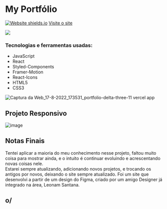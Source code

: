 # My Portfólio
[![Website shields.io](https://img.shields.io/website-up-down-green-red/http/shields.io.svg)](http://shields.io/)
<a target='_blank' href='https://portfolio-delta-three-11.vercel.app/?fbclid=IwAR1phkBrSsr5K7r6vtz6UcwRh1lxLRaeWBoBAd4xhAbyNqWWbVcwbW3cal8'>Visite o site<a/>

<a href="https://www.linkedin.com/in/mayk-gomes-11b86222b/"><img src="https://img.shields.io/badge/LinkedIn-0077B5?style=for-the-badge&logo=linkedin&logoColor=white"/><a/>
  

### Tecnologias e ferramentas usadas:
* JavaScript  
* React  
* Styled-Components  
* Framer-Motion  
* React-Icons  
* HTML5  
* CSS3 

![Captura da Web_17-8-2022_173531_portfolio-delta-three-11 vercel app](https://user-images.githubusercontent.com/77819811/185238133-a609b03d-c76c-4ee3-a4fd-c1b9fefa3dac.jpeg)

## Projeto Responsivo
![image](https://user-images.githubusercontent.com/77819811/184814701-1037fabf-9f77-4c9e-a0c2-b43d495b7e5f.png)

## Notas Finais

Tentei aplicar a maioria do meu conhecimento nesse projeto, faltou muito coisa para mostrar ainda,
e o intuito é continuar evoluindo e acrescentando novas coisas nele.  
Estarei sempre atualizando, adicionando novos projetos, e trocando os antigos por novos, deixando o site
sempre atualizado.
Foi um site que desenvolvi a partir de um design do Figma, criado por um amigo Designer já integrado na área, Leonam Santana.
  
## o/ 
